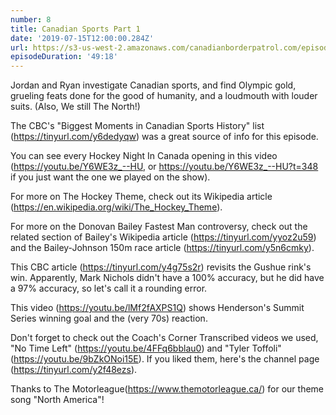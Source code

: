 ```yaml
---
number: 8
title: Canadian Sports Part 1
date: '2019-07-15T12:00:00.284Z'
url: https://s3-us-west-2.amazonaws.com/canadianborderpatrol.com/episodes/Canadian+Border+Patrol+08+-+Canadian+Sports+Part+1.mp3
episodeDuration: '49:18'
---
```


Jordan and Ryan investigate Canadian sports, and find Olympic gold, grueling feats done for the good of humanity, and a loudmouth with louder suits. (Also, We still The North!)
<!-- end -->

The CBC's "Biggest Moments in Canadian Sports History" list (https://tinyurl.com/y6dedyqw) was a great source of info for this episode.

You can see every Hockey Night In Canada opening in this video (https://youtu.be/Y6WE3z_--HU, or https://youtu.be/Y6WE3z_--HU?t=348 if you just want the one we played on the show).

For more on The Hockey Theme, check out its Wikipedia article (https://en.wikipedia.org/wiki/The_Hockey_Theme).

For more on the Donovan Bailey Fastest Man controversy, check out the related section of Bailey's Wikipedia article (https://tinyurl.com/yyoz2u59) and the Bailey-Johnson 150m race article (https://tinyurl.com/y5n6cmky).

This CBC article (https://tinyurl.com/y4g75s2r) revisits the Gushue rink's win. Apparently, Mark Nichols didn't have a 100% accuracy, but he did have a 97% accuracy, so let's call it a rounding error.

This video (https://youtu.be/lMf2fAXPS1Q) shows Henderson's Summit Series winning goal and the (very 70s) reaction.

Don't forget to check out the Coach's Corner Transcribed videos we used, "No Time Left" (https://youtu.be/4FFq6bblau0) and "Tyler Toffoli" (https://youtu.be/9bZkONoi15E). If you liked them, here's the channel page (https://tinyurl.com/y2f48ezs).


Thanks to The Motorleague(https://www.themotorleague.ca/) for our theme song "North America"!
